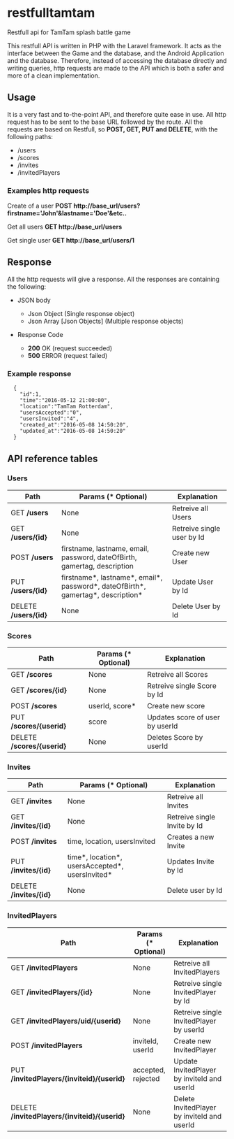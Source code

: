 # restfulltamtam
Restfull api for TamTam splash battle game

This restfull API is written in PHP with the Laravel framework. It acts as the interface between the Game and the database, and the
Android Application and the database. Therefore, instead of accessing the database directly and writing queries, http requests are
made to the API which is both a safer and more of a clean implementation.

## Usage
It is a very fast and to-the-point API, and therefore quite ease in use. All http request has to be sent to the base URL followed
by the route. All the requests are based on Restfull, so __POST, GET, PUT and DELETE__, with the following paths:

* /users
* /scores
* /invites
* /invitedPlayers

### Examples http requests

Create of a user
__POST http://base_url/users?firstname='John'&lastname='Doe'&etc..__

Get all users
__GET http://base_url/users__

Get single user
__GET http://base_url/users/1__



## Response
All the http requests will give a response. All the responses are containing the following:
* JSON body
  * Json Object (Single response object)
  * Json Array \[Json Objects\] (Multiple response objects)

* Response Code
  * __200__ OK (request succeeded)
  * __500__ ERROR (request failed)

### Example response

      {
        "id":1,
        "time":"2016-05-12 21:00:00",
        "location":"TamTam Rotterdam",
        "usersAccepted":"0",
        "usersInvited":"4",
        "created_at":"2016-05-08 14:50:20",
        "updated_at":"2016-05-08 14:50:20"
      }

## API reference tables

### Users
Path | Params (* Optional) | Explanation
------------ | ------------- | ------------
GET __/users__ | None | Retreive all Users
GET __/users/{id}__ | None | Retreive single user by Id
POST __/users__ | firstname, lastname, email, password, dateOfBirth, gamertag, description  | Create new User
PUT __/users/{id}__ | firstname\*, lastname\*, email\*, password\*, dateOfBirth\*, gamertag\*, description\* | Update User by Id
DELETE __/users/{id}__ | None | Delete User by Id

### Scores
Path | Params (* Optional) | Explanation
------------ | ------------- | ------------
GET __/scores__ | None | Retreive all Scores
GET __/scores/{id}__ | None | Retreive single Score by Id
POST __/scores__ | userId, score* | Create new score
PUT __/scores/{userid}__ | score | Updates score of user by userId
DELETE __/scores/{userid}__ | None | Deletes Score by userId

### Invites
Path | Params (* Optional) | Explanation
------------ | ------------- | ------------
GET __/invites__ | None | Retreive all Invites
GET __/invites/{id}__ | None | Retreive single Invite by Id
POST __/invites__ | time, location, usersInvited | Creates a new Invite
PUT __/invites/{id}__ | time\*, location\*, usersAccepted\*, usersInvited\* | Updates Invite by Id
DELETE __/invites/{id}__ | None | Delete user by Id

### InvitedPlayers
Path | Params (* Optional) | Explanation
------------ | ------------- | ------------
GET __/invitedPlayers__ | None | Retreive all InvitedPlayers
GET __/invitedPlayers/{id}__ | None | Retreive single InvitedPlayer by Id
GET __/invitedPlayers/uid/{userid}__ | None | Retreive single InvitedPlayer by userId
POST __/invitedPlayers__ | inviteId, userId | Create new InvitedPlayer
PUT  __/invitedPlayers/{inviteid}/{userid}__ | accepted, rejected | Update InvitedPlayer by inviteId and userId
DELETE __/invitedPlayers/{inviteid}/{userid}__ | None | Delete InvitedPlayer by inviteId and userId



